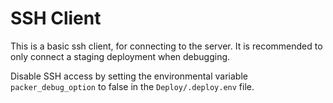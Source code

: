 # SSH Client

This is a basic ssh client, for connecting to the server. It is recommended to only connect a staging deployment when debugging.

Disable SSH access by setting the environmental variable `packer_debug_option` to false in the `Deploy/.deploy.env` file.